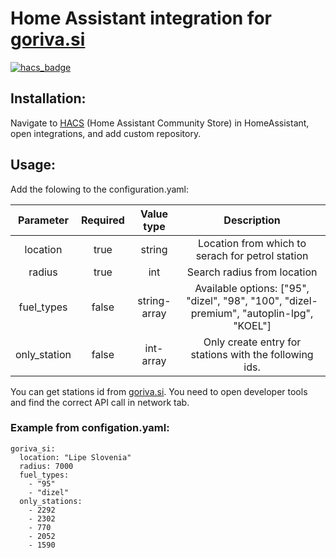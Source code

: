 # Home Assistant integration for [goriva.si](https://www.goriva.si)

[![hacs_badge](https://img.shields.io/badge/HACS-Custom-41BDF5.svg?style=for-the-badge)](https://github.com/hacs/integration)

## Installation:

Navigate to [HACS](https://hacs.xyz/) (Home Assistant Community Store) in HomeAssistant, open integrations, and add custom repository.

## Usage:

Add the folowing to the configuration.yaml:

| Parameter | Required | Value type | Description |
| :---: | :---: | :---: | :---: |
| location | true | string | Location from which to serach for petrol station |
| radius | true | int | Search radius from location |
| fuel_types | false | string-array | Available options: ["95", "dizel", "98", "100", "dizel-premium", "autoplin-lpg", "KOEL"] |
only_station | false | int-array | Only create entry for stations with the following ids. |

You can get stations id from [goriva.si](https://www.goriva.si). You need to open developer tools and find the correct API call in network tab.

### Example from configation.yaml:

```
goriva_si:
  location: "Lipe Slovenia"
  radius: 7000
  fuel_types:
    - "95"
    - "dizel"
  only_stations:
    - 2292
    - 2302
    - 770
    - 2052
    - 1590
```